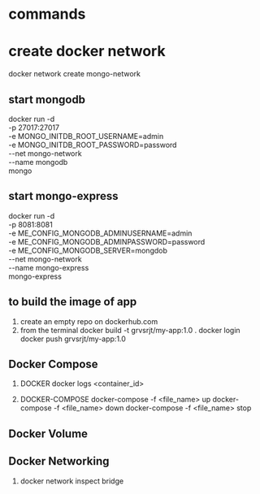 # commands

# create docker network
docker network create mongo-network

## start mongodb
docker run -d \
-p 27017:27017 \
-e MONGO_INITDB_ROOT_USERNAME=admin \
-e MONGO_INITDB_ROOT_PASSWORD=password \
--net mongo-network \
--name mongodb \
mongo

## start mongo-express
docker run -d \
-p 8081:8081 \
-e ME_CONFIG_MONGODB_ADMINUSERNAME=admin \
-e ME_CONFIG_MONGODB_ADMINPASSWORD=password \
-e ME_CONFIG_MONGODB_SERVER=mongdob \
--net mongo-network \
--name mongo-express \
mongo-express

## to build the image of app
1. create an empty repo on dockerhub.com
2. from the terminal 
   docker build -t grvsrjt/my-app:1.0 .
   docker login 
   docker push grvsrjt/my-app:1.0

## Docker Compose 
1. DOCKER
 docker logs <container_id>

2. DOCKER-COMPOSE
  docker-compose -f <file_name> up
  docker-compose -f <file_name> down
  docker-compose -f <file_name> stop

## Docker Volume 




## Docker Networking 
1. docker network inspect bridge 